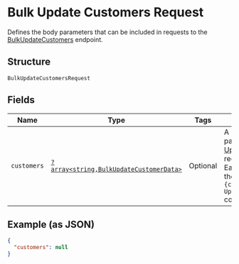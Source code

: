 
# Bulk Update Customers Request

Defines the body parameters that can be included in requests to the
[BulkUpdateCustomers](../../doc/apis/customers.md#bulk-update-customers) endpoint.

## Structure

`BulkUpdateCustomersRequest`

## Fields

| Name | Type | Tags | Description | Getter | Setter |
|  --- | --- | --- | --- | --- | --- |
| `customers` | [`?array<string,BulkUpdateCustomerData>`](../../doc/models/bulk-update-customer-data.md) | Optional | A map of key-value pairs as the [UpdateCustomer](#endpoint-createcustomer) request body.<br>Each key-value pair in the map represents a `{customer_id: UpdateCustomerRequest}` combination. | getCustomers(): ?array | setCustomers(?array customers): void |

## Example (as JSON)

```json
{
  "customers": null
}
```

